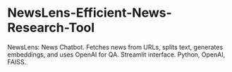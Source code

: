 # NewsLens-Efficient-News-Research-Tool
NewsLens: News Chatbot. Fetches news from URLs, splits text, generates embeddings, and uses OpenAI for QA. Streamlit interface. Python, OpenAI, FAISS.
